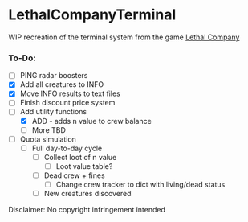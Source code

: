 # LethalCompanyTerminal
WIP recreation of the terminal system from the game [Lethal Company](https://store.steampowered.com/app/1966720/Lethal_Company)

### To-Do:
- [ ] PING radar boosters
- [x] Add all creatures to INFO
- [x] Move INFO results to text files
- [ ] Finish discount price system
- [ ] Add utility functions
    - [X] ADD - adds n value to crew balance
    - [ ] More TBD
- [ ] Quota simulation
  - [ ] Full day-to-day cycle
      - [ ] Collect loot of n value
          - [ ] Loot value table?
      - [ ] Dead crew + fines
          - [ ] Change crew tracker to dict with living/dead status
      - [ ] New creatures discovered

Disclaimer: No copyright infringement intended
